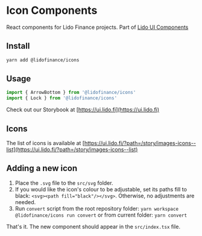 # Icon Components

React components for Lido Finance projects.
Part of [Lido UI Components](https://github.com/lidofinance/ui/#readme)

## Install

```bash
yarn add @lidofinance/icons
```

## Usage

```ts
import { ArrowBottom } from '@lidofinance/icons'
import { Lock } from '@lidofinance/icons'
```

Check out our Storybook at [https://ui.lido.fi](https://ui.lido.fi)

## Icons

The list of icons is available at [https://ui.lido.fi/?path=/story/images-icons--list](https://ui.lido.fi/?path=/story/images-icons--list)

## Adding a new icon

1. Place the `.svg` file to the `src/svg` folder.
2. If you would like the icon's colour to be adjustable, set its paths fill to black: `<svg><path fill="black"/></svg>`. Otherwise, no adjustments are needed.
3. Run `convert` script from the root repository folder: `yarn workspace @lidofinance/icons run convert` or from current folder: `yarn convert`

That's it. The new component should appear in the `src/index.tsx` file.
